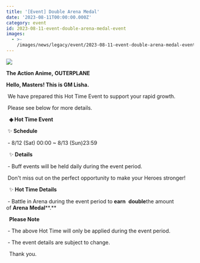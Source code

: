 ```yaml
---
title: '[Event] Double Arena Medal'
date: '2023-08-11T00:00:00.000Z'
category: event
id: 2023-08-11-event-double-arena-medal-event
images:
  - >-
    /images/news/legacy/event/2023-08-11-event-double-arena-medal-event/41e2a0db3f3342d680d2519ef802e27d.webp
---
```


![](/images/news/legacy/event/2023-08-11-event-double-arena-medal-event/41e2a0db3f3342d680d2519ef802e27d.webp)

**The Action Anime,** **OUTERPLANE**

**Hello, Masters! This is GM Lisha.**

  
 We have prepared this Hot Time Event to support your rapid growth.

 Please see below for more details.

  **◈ Hot Time Event**

 ✨ **Schedule** 

 - 8/12 (Sat) 00:00 ~ 8/13 (Sun)23:59

  
  ✨ **Details**

 - Buff events will be held daily during the event period.

 Don't miss out on the perfect opportunity to make your Heroes stronger!

  ✨ **Hot Time Details**

 - Battle in Arena during the event period to **earn**  **double**the amount of **Arena** **Medal****.**

  **Please Note**  

 - The above Hot Time will only be applied during the event period. 

 - The event details are subject to change.

  
  Thank you.
